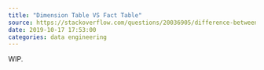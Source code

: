 ```yaml
---
title: "Dimension Table VS Fact Table"
source: https://stackoverflow.com/questions/20036905/difference-between-fact-table-and-dimension-table/20037663
date: 2019-10-17 17:53:00
categories: data engineering
---
```

WIP.